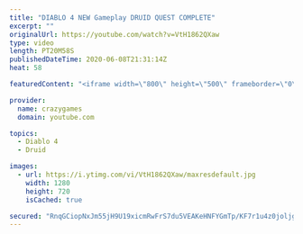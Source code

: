 ```yaml
---
title: "DIABLO 4 NEW Gameplay DRUID QUEST COMPLETE"
excerpt: ""
originalUrl: https://youtube.com/watch?v=VtH1862QXaw
type: video
length: PT20M58S
publishedDateTime: 2020-06-08T21:31:14Z
heat: 58

featuredContent: "<iframe width=\"800\" height=\"500\" frameborder=\"0\" src=\"https://www.youtube.com/embed/VtH1862QXaw\" allow=\"accelerometer; autoplay; encrypted-media; gyroscope; picture-in-picture\" allowfullscreen></iframe>"

provider:
  name: crazygames
  domain: youtube.com

topics:
  - Diablo 4
  - Druid

images:
  - url: https://i.ytimg.com/vi/VtH1862QXaw/maxresdefault.jpg
    width: 1280
    height: 720
    isCached: true

secured: "RnqGCiopNxJm55jH9U19xicmRwFrS7du5VEAKeHNFYGmTp/KF7r1u4z0joljgkHl1dRWdI5c2H55VU+lX6+PPK6Px+AtvbnMXnGJqlRaCyBIg2ZgGm8WxFLYFmT8hDZNIFbPp0H4YemGZxhF64RJHi0rJXON3HugJQQZ4TIuvMy1sUwLG2vYIil+gfeEjWndlT/yiubmgB0kCgX3cLNuxFr7wlcJPCOHezrb9LfqaeSDoaeGUCxJdhne/vvvKFdYAWS3/SENL6FfaPcvNPpy7HUB/pKAVXtsRL5hPEuopXkdtAEC40SeMZENb4+nDvQNVnbGtTWk59n5Zpldge7V7Rc3vN6bgwQcvAONb64ML/3CNrM5hWWu2wy2jvSzR1KbaCOsXHP/+NBwf8aH3JsytnmWACD+On6mKBSFj9Ra8Us=;uQ3TvzWxqAqaC1NYquyeMA=="
---
```


